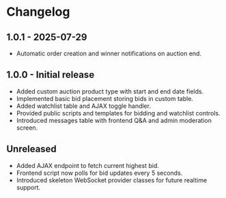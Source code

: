 # Changelog

## 1.0.1 - 2025-07-29
- Automatic order creation and winner notifications on auction end.

## 1.0.0 - Initial release
- Added custom auction product type with start and end date fields.
- Implemented basic bid placement storing bids in custom table.
- Added watchlist table and AJAX toggle handler.
- Provided public scripts and templates for bidding and watchlist controls.
- Introduced messages table with frontend Q&A and admin moderation screen.

## Unreleased
- Added AJAX endpoint to fetch current highest bid.
- Frontend script now polls for bid updates every 5 seconds.
- Introduced skeleton WebSocket provider classes for future realtime support.

